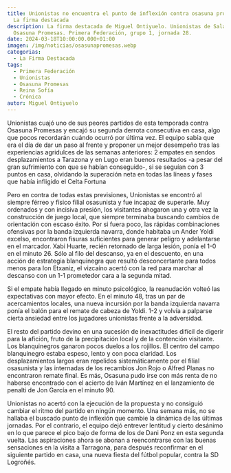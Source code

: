 ```yaml
---
title: Unionistas no encuentra el punto de inflexión contra osasuna promesas -
  La firma destacada
description: La firma destacada de Miguel Ontiyuelo. Unionistas de Salamanca vs
  Osasuna Promesas. Primera Federación, grupo 1, jornada 28.
date: 2024-03-18T10:00:00.000+01:00
imagen: /img/noticias/osasunapromesas.webp
categorias:
  - La Firma Destacada
tags:
  - Primera Federación
  - Unionistas
  - Osasuna Promesas
  - Reina Sofía
  - Crónica
autor: Miguel Ontiyuelo
---
```


Unionistas cuajó uno de sus peores partidos de esta temporada contra Osasuna Promesas y encajó su segunda derrota consecutiva en casa, algo que pocos recordarán cuándo ocurró por última vez. El equipo sabía que era el día de dar un paso al frente y proponer un mejor desempeño tras las experiencias agridulces de las semanas anteriores: 2 empates en sendos desplazamientos a Tarazona y en Lugo eran buenos resultados -a pesar del gran sufrimiento con que se habían conseguido-, si se seguían con 3 puntos en casa, olvidando la superación neta en todas las líneas y fases que había infligido el Celta Fortuna

Pero en contra de todas estas previsiones, Unionistas se encontró al siempre férreo y físico filial osasunista y fue incapaz de superarle. Muy ordenados y con incisiva presión, los visitantes ahogaron una y otra vez la construcción de juego local, que siempre terminaba buscando cambios de orientación con escaso éxito. Por si fuera poco, las rápidas combinaciones ofensivas por la banda izquierda navarra, donde habitaba un Ander Yoldi excelso, encontraron fisuras suficientes para generar peligro y adelantarse en el marcador. Xabi Huarte, recién retornado de larga lesión, ponía el 1-0 en el minuto 26. Sólo al filo del descanso, ya en el descuento, en una acción de estrategia blanquinegra que resultó desconcertante para todos menos para Ion Etxaniz, el vizcaíno acertó con la red para marchar al descanso con un 1-1 prometedor cara a la segunda mitad.

Si el empate había llegado en minuto psicológico, la reanudación volteó las expectativas con mayor efecto. En el minuto 48, tras un par de acercamientos locales, una nueva incursión por la banda izquierda navarra ponía el balón para el remate de cabeza de Yoldi. 1-2 y volvía a palparse cierta ansiedad entre los jugadores unionistas frente a la adversidad.

El resto del partido devino en una sucesión de inexactitudes difícil de digerir para la afición, fruto de la precipitación local y de la contención visitante. Los blanquinegros ganaron pocos duelos a los rojillos. El centro del campo blanquinegro estaba espeso, lento y con poca claridad. Los desplazamientos largos eran repelidos sistemáticamente por el filial osasunista y las internadas de los recambios Jon Rojo o Alfred Planas no encontraron remate final. Es más, Osasuna pudo irse con más renta de no haberse encontrado con el acierto de Iván Martínez en el lanzamiento de penalti de Jon García en el minuto 90.

Unionistas no acertó con la ejecución de la propuesta y no consiguió cambiar el ritmo del partido en ningún momento. Una semana más, no se hallaba el buscado punto de inflexión que cambie la dinámica de las últimas jornadas. Por el contrario, el equipo dejó entrever lentitud y cierto desánimo en lo que parece el pico bajo de forma de los de Dani Ponz en esta segunda vuelta. Las aspiraciones ahora se abonan a reencontrarse con las buenas sensaciones en la visita a Tarragona, para después reconfirmar en el siguiente partido en casa, una nueva fiesta del fútbol popular, contra la SD Logroñés.
